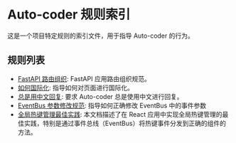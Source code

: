 
# Auto-coder 规则索引

这是一个项目特定规则的索引文件，用于指导 Auto-coder 的行为。

## 规则列表

*   [FastAPI 路由组织](./fastapi_router_organization.md): FastAPI 应用路由组织规范。
*   [如何国际化](./如何国际化.md): 指导如何对页面进行国际化。
*   [总是用中文回复](./always_repsond_in_chinese.md): 要求 Auto-coder 总是使用中文进行回复。
*   [EventBus 参数修改规范](./eventbus_parameter_modification.md): 指导如何正确修改 EventBus 中的事件参数
*   [全局热键管理最佳实践](./hotkey_management.md): 本文档描述了在 React 应用中实现全局热键管理的最佳实践，特别是通过事件总线（EventBus）将热键事件分发到正确的组件的方法。
